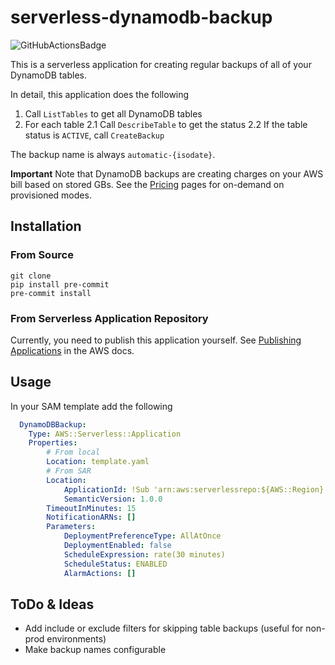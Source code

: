 # serverless-dynamodb-backup

![GitHubActionsBadge](https://github.com/thomasklinger1234/serverless-dynamodb-backup/workflows/Main/badge.svg)

This is a serverless application for creating regular backups of all of your DynamoDB tables.

In detail, this application does the following

1. Call `ListTables` to get all DynamoDB tables
2. For each table
  2.1 Call `DescribeTable` to get the status
  2.2 If the table status is `ACTIVE`, call `CreateBackup`

The backup name is always `automatic-{isodate}`.

**Important** Note that DynamoDB backups are creating charges on your AWS bill based on stored GBs. See the [Pricing](https://aws.amazon.com/dynamodb/pricing/) pages for on-demand on provisioned modes.

## Installation

### From Source

```
git clone
pip install pre-commit
pre-commit install
```

### From Serverless Application Repository

Currently, you need to publish this application yourself. See [Publishing Applications](https://docs.aws.amazon.com/serverlessrepo/latest/devguide/serverlessrepo-how-to-publish.html) in the AWS docs.

## Usage

In your SAM template add the following

```yaml
  DynamoDBBackup:
    Type: AWS::Serverless::Application
    Properties:
        # From local
        Location: template.yaml
        # From SAR
        Location:
            ApplicationId: !Sub 'arn:aws:serverlessrepo:${AWS::Region}:${AWS::AccountId}:applications/dynamodb-backup'
            SemanticVersion: 1.0.0
        TimeoutInMinutes: 15
        NotificationARNs: []
        Parameters:
            DeploymentPreferenceType: AllAtOnce
            DeploymentEnabled: false
            ScheduleExpression: rate(30 minutes)
            ScheduleStatus: ENABLED
            AlarmActions: []
```

## ToDo & Ideas

- Add include or exclude filters for skipping table backups (useful for non-prod environments)
- Make backup names configurable
